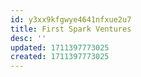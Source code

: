 ```yaml
---
id: y3xx9kfgwye4641nfxue2u7
title: First Spark Ventures
desc: ''
updated: 1711397773025
created: 1711397773025
---
```

